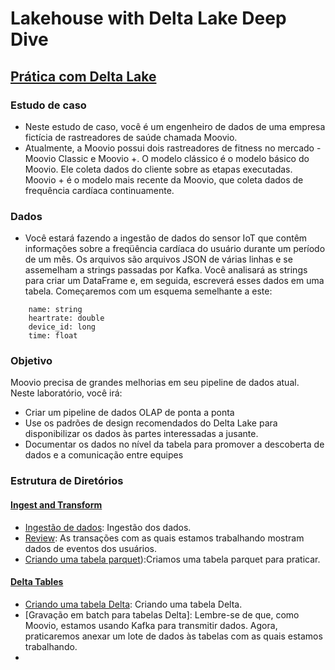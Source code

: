 # Lakehouse with Delta Lake Deep Dive

## [Prática com Delta Lake](https://github.com/vvalcristina/data-engineer-databricks/tree/main/Lakehouse-with-Delta-Lake-Deep-Dive/)

### Estudo de caso

* Neste estudo de caso, você é um engenheiro de dados de uma empresa fictícia de rastreadores de saúde chamada Moovio. 
* Atualmente, a Moovio possui dois rastreadores de fitness no mercado - Moovio Classic e Moovio +. O modelo clássico é o modelo básico do Moovio. Ele coleta dados do cliente sobre as etapas executadas. Moovio + é o modelo mais recente da Moovio, que coleta dados de frequência cardíaca continuamente. 

### Dados

* Você estará fazendo a ingestão de dados do sensor IoT que contêm informações sobre a freqüência cardíaca do usuário durante um período de um mês. Os arquivos são arquivos JSON de várias linhas e se assemelham a strings passadas por Kafka. Você analisará as strings para criar um DataFrame e, em seguida, escreverá esses dados em uma tabela. Começaremos com um esquema semelhante a este: 

```
    name: string
    heartrate: double
    device_id: long
    time: float
```

### Objetivo

Moovio precisa de grandes melhorias em seu pipeline de dados atual. Neste laboratório, você irá: 
  * Criar um pipeline de dados OLAP de ponta a ponta
  * Use os padrões de design recomendados do Delta Lake para disponibilizar os dados às partes interessadas a jusante.
  * Documentar os dados no nível da tabela para promover a descoberta de dados e a comunicação entre equipes

### Estrutura de Diretórios

#### [Ingest and Transform](https://github.com/vvalcristina/data-engineer-databricks/tree/main/Lakehouse-with-Delta-Lake-Deep-Dive/01_Ingest_and_Transform)

* [Ingestão de dados](https://github.com/vvalcristina/data-engineer-databricks/blob/main/Lakehouse-with-Delta-Lake-Deep-Dive/01_Ingest_and_Transform/00_ingest_raw.ipynb): Ingestão dos dados.
* [Review](https://github.com/vvalcristina/data-engineer-databricks/blob/main/Lakehouse-with-Delta-Lake-Deep-Dive/01_Ingest_and_Transform/01_review_and_visualize.ipynb):  As transações com as quais estamos trabalhando mostram dados de eventos dos usuários. 
* [Criando uma tabela parquet](02_Delta%20Tables/03_creating_the_delta_table.ipynb)):Criamos uma tabela parquet para praticar.

#### [Delta Tables](https://github.com/vvalcristina/data-engineer-databricks/tree/main/Lakehouse-with-Delta-Lake-Deep-Dive/02_Delta_Tables)

* [Criando uma tabela Delta](https://github.com/vvalcristina/data-engineer-databricks/blob/main/Lakehouse-with-Delta-Lake-Deep-Dive/02_Delta_Tables/03_creating_the_delta_table.ipynb): Criando uma tabela Delta.
* [Gravação em batch para tabelas Delta]:  Lembre-se de que, como Moovio, estamos usando Kafka para transmitir dados. Agora, praticaremos anexar um lote de dados às tabelas com as quais estamos trabalhando. 
* 
